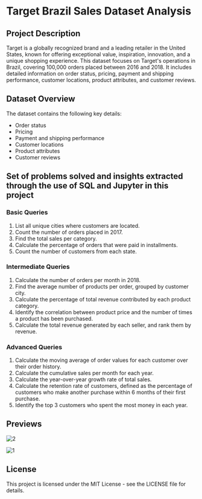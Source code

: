 # Target Brazil Sales Dataset Analysis

## Project Description

Target is a globally recognized brand and a leading retailer in the United States, known for offering exceptional value, inspiration, innovation, and a unique shopping experience. This dataset focuses on Target's operations in Brazil, covering 100,000 orders placed between 2016 and 2018. It includes detailed information on order status, pricing, payment and shipping performance, customer locations, product attributes, and customer reviews.

## Dataset Overview

The dataset contains the following key details:

- Order status
- Pricing
- Payment and shipping performance
- Customer locations
- Product attributes
- Customer reviews

## Set of problems solved and insights extracted through the use of SQL and Jupyter in this project

### Basic Queries

1. List all unique cities where customers are located.
2. Count the number of orders placed in 2017.
3. Find the total sales per category.
4. Calculate the percentage of orders that were paid in installments.
5. Count the number of customers from each state.

### Intermediate Queries

1. Calculate the number of orders per month in 2018.
2. Find the average number of products per order, grouped by customer city.
3. Calculate the percentage of total revenue contributed by each product category.
4. Identify the correlation between product price and the number of times a product has been purchased.
5. Calculate the total revenue generated by each seller, and rank them by revenue.

### Advanced Queries

1. Calculate the moving average of order values for each customer over their order history.
2. Calculate the cumulative sales per month for each year.
3. Calculate the year-over-year growth rate of total sales.
4. Calculate the retention rate of customers, defined as the percentage of customers who make another purchase within 6 months of their first purchase.
5. Identify the top 3 customers who spent the most money in each year.

## Previews 
![2](https://github.com/user-attachments/assets/f76eaac3-414a-4964-8ab6-53254b286ac1)



![1](https://github.com/user-attachments/assets/e0693edf-198a-424c-9767-808b699caa83)


## License

This project is licensed under the MIT License - see the LICENSE file for details.
